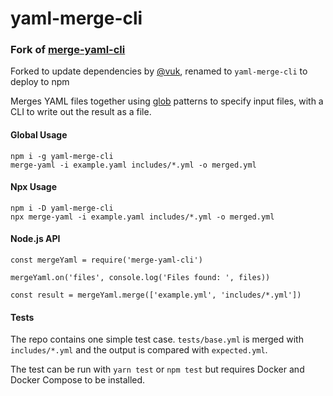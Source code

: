 # yaml-merge-cli

### Fork of [merge-yaml-cli](https://www.npmjs.com/package/merge-yaml-cli)

Forked to update dependencies by [@vuk](https://github.com/vuk/merge-yaml-cli), renamed to `yaml-merge-cli` to deploy to npm

Merges YAML files together using [glob](https://www.npmjs.com/package/glob) patterns to specify input files, with a CLI to
write out the result as a file.

#### Global Usage

```shell
npm i -g yaml-merge-cli
merge-yaml -i example.yaml includes/*.yml -o merged.yml
```

#### Npx Usage

```shell
npm i -D yaml-merge-cli
npx merge-yaml -i example.yaml includes/*.yml -o merged.yml
```

#### Node.js API

```
const mergeYaml = require('merge-yaml-cli')

mergeYaml.on('files', console.log('Files found: ', files))

const result = mergeYaml.merge(['example.yml', 'includes/*.yml'])
```

#### Tests

The repo contains one simple test case. `tests/base.yml` is merged with `includes/*.yml` and the output is compared with `expected.yml`.

The test can be run with `yarn test` or `npm test` but requires Docker and Docker Compose to be installed.
